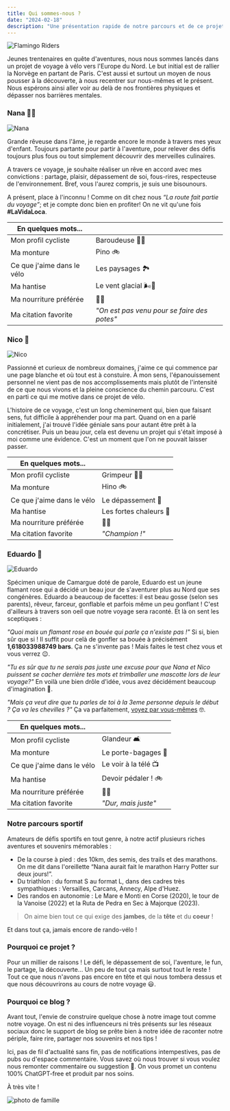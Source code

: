 ```yaml
---
title: Qui sommes-nous ?
date: "2024-02-18"
description: "Une présentation rapide de notre parcours et de ce projet !"
---
```


![Flamingo Riders](velos.jpg)

Jeunes trentenaires en quête d'aventures, nous nous sommes lancés dans un projet de voyage à vélo vers l'Europe du Nord. Le but initial est de rallier la Norvège en partant de Paris. C'est aussi et surtout un moyen de nous pousser à la découverte, à nous recentrer sur nous-mêmes et le présent. Nous espérons ainsi aller voir au delà de nos frontières physiques et dépasser nos barrières mentales.

### Nana 🚴‍♀️

![Nana](nana_bio.jpg)

Grande rêveuse dans l'âme, je regarde encore le monde à travers mes
yeux d'enfant. Toujours partante pour partir à l'aventure, pour
relever des défis toujours plus fous ou tout simplement
découvrir des merveilles culinaires.

A travers ce voyage, je souhaite réaliser un rêve en accord avec mes
convictions : partage, plaisir, dépassement de soi, fous-rires,
respecteuse de l'environnement. Bref, vous l'aurez compris, je suis
une bisounours.

A présent, place à l'inconnu ! Comme on dit chez nous _“La route fait partie du voyage”_; et je compte donc bien en profiter! On ne vit qu'une fois **#LaVidaLoca**.

| En quelques mots...        |                                             |
| -------------------------- | ------------------------------------------- |
| Mon profil cycliste        | Baroudeuse 🏃‍♀️                               |
| Ma monture                 | Pino 🚲                                     |
| Ce que j'aime dans le vélo | Les paysages 🏞️                             |
| Ma hantise                 | Le vent glacial 🌬️🥶                        |
| Ma nourriture préférée     | 🍦🍰                                        |
| Ma citation favorite       | _"On est pas venu pour se faire des potes"_ |

### Nico 🚴

![Nico](nico_bio.jpg)

Passionné et curieux de nombreux domaines, j'aime ce qui commence par une page blanche et où tout est à constuire. À mon sens, l'épanouissement personnel ne vient pas de nos accomplissements mais plutôt de l'intensité de ce que nous vivons et la pleine conscience du chemin parcouru. C'est en parti ce qui me motive dans ce projet de vélo.

L'histoire de ce voyage, c'est un long cheminement qui, bien que faisant sens, fut difficile à appréhender pour ma part. Quand on en a parlé initialement, j'ai trouvé l'idée géniale sans pour autant être prêt à la concrétiser. Puis un beau jour, cela est devenu un projet qui s'était imposé à moi comme une évidence. C'est un moment que l'on ne pouvait laisser passer.

| En quelques mots...        |                        |
| -------------------------- | ---------------------- |
| Mon profil cycliste        | Grimpeur 🚵🏽            |
| Ma monture                 | Hino 🚲                |
| Ce que j'aime dans le vélo | Le dépassement 💪      |
| Ma hantise                 | Les fortes chaleurs 🥵 |
| Ma nourriture préférée     | 🍝🍕                   |
| Ma citation favorite       | _"Champion !"_         |

### Eduardo 🦩

![Eduardo](eduardo_bio.jpeg)

Spécimen unique de Camargue doté de parole, Eduardo est un jeune flamant rose qui a décidé un beau jour de s'aventurer plus au Nord que ses congénères. Eduardo a beaucoup de facettes: il est beau gosse (selon ses parents), rêveur, farceur, gonflable et parfois même un peu gonflant ! C'est d'ailleurs à travers son oeil que notre voyage sera raconté. Et là on sent les sceptiques :

_"Quoi mais un flamant rose en bouée qui parle ça n'existe pas !"_ Si si, bien sûr que si ! Il suffit pour celà de gonfler sa bouée à précisément **1,618033988749 bars**. Ça ne s'invente pas ! Mais faites le test chez vous et vous verrez 😉.

_"Tu es sûr que tu ne serais pas juste une excuse pour que Nana et Nico puissent se cacher derrière tes mots et trimballer une mascotte lors de leur voyage?"_ En voilà une bien drôle d'idée, vous avez décidément beaucoup d'imagination 🤨.

_"Mais ça veut dire que tu parles de toi à la 3eme personne depuis le début ? Ça va les chevilles ?"_ Ça va parfaitement, [voyez par vous-mêmes](https://www.slate.fr/story/146073/flamands-roses-stables-jambe) 🤓.

| En quelques mots...        |                      |
| -------------------------- | -------------------- |
| Mon profil cycliste        | Glandeur 🛋️          |
| Ma monture                 | Le porte-bagages 🛄  |
| Ce que j'aime dans le vélo | Le voir à la télé 📺 |
| Ma hantise                 | Devoir pédaler ! 🚲  |
| Ma nourriture préférée     | 🦐🍤                 |
| Ma citation favorite       | _"Dur, mais juste"_  |

### Notre parcours sportif

Amateurs de défis sportifs en tout genre, à notre actif plusieurs riches aventures et souvenirs mémorables :

- De la course à pied : des 10km, des semis, des trails et des marathons. On me dit dans l'oreillette “Nana aurait fait le marathon Harry Potter sur deux jours!”.
- Du triathlon : du format S au format L, dans des cadres très sympathiques : Versailles, Carcans, Annecy, Alpe d'Huez.
- Des randos en autonomie : Le Mare e Monti en Corse (2020), le tour de la Vanoise (2022) et la Ruta de Pedra en Sec à Majorque (2023).

> On aime bien tout ce qui exige des **jambes**, de la **tête** et du **coeur** !

Et dans tout ça, jamais encore de rando-vélo !

### Pourquoi ce projet ?

Pour un millier de raisons ! Le défi, le dépassement de soi, l'aventure, le fun, le partage, la découverte… Un peu de tout ça mais surtout tout le reste ! Tout ce que nous n'avons pas encore en tête et qui nous tombera dessus et que nous découvrirons au cours de notre voyage 😃.

### Pourquoi ce blog ?

Avant tout, l'envie de construire quelque chose à notre image tout comme notre voyage. On est ni des influenceurs ni très présents sur les réseaux sociaux donc le support de blog se prête bien à notre idée de raconter notre périple, faire rire, partager nos souvenirs et nos tips !

Ici, pas de fil d'actualité sans fin, pas de notifications intempestives, pas de pubs ou d'espace commentaire. Vous savez où nous trouver si vous voulez nous remonter commentaire ou suggestion 🤗. On vous promet un contenu 100% ChatGPT-free et produit par nos soins.

À très vite !

![photo de famille](famille.jpeg)
